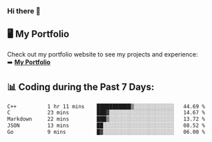 ### Hi there 🌱  

## 🖥️ My Portfolio  
Check out my portfolio website to see my projects and experience:  
➡️ [**My Portfolio**](https://dieg0raf.github.io/)  

## 📊 Coding during the Past 7 Days: 
<!--START_SECTION:waka-->

```txt
C++          1 hr 11 mins    ███████████▒░░░░░░░░░░░░░   44.69 %
C            23 mins         ███▓░░░░░░░░░░░░░░░░░░░░░   14.67 %
Markdown     22 mins         ███▒░░░░░░░░░░░░░░░░░░░░░   13.72 %
JSON         13 mins         ██░░░░░░░░░░░░░░░░░░░░░░░   08.52 %
Go           9 mins          █▓░░░░░░░░░░░░░░░░░░░░░░░   06.00 %
```

<!--END_SECTION:waka-->
<!--
**Dieg0raf/Dieg0raf** is a ✨ _special_ ✨ repository because its `README.md` (this file) appears on your GitHub profile.

Here are some ideas to get you started:

- 🔭 I’m currently working on ...
- 🌱 I’m currently learning ...
- 👯 I’m looking to collaborate on ...
- 🤔 I’m looking for help with ...
- 💬 Ask me about ...
- 📫 How to reach me: ...
- 😄 Pronouns: ...
- ⚡ Fun fact: ...
-->
